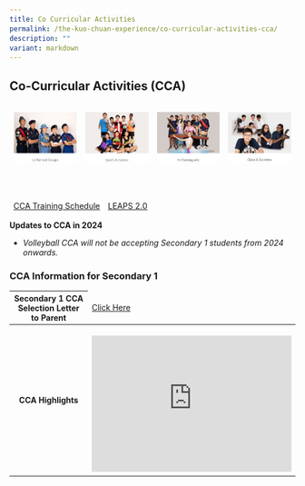 ```yaml
---
title: Co Curricular Activities
permalink: /the-kuo-chuan-experience/co-curricular-activities-cca/
description: ""
variant: markdown
---
```

## Co-Curricular Activities (CCA)



<table>
<thead>
  <tr>
    <td><p><a href="https://staging.d38b8pvh8spt44.amplifyapp.com/the-kuo-chuan-experience/co-curricular-activities-cca/uniformed-groups/boys-brigade/">
<img src="/images/The%20Kuo%20Chuan%20Experience/CCA/Uniformed%20Groups.jpg" style="width:120%">
</a></p>
</td>
    <td><p><a href="https://staging.d38b8pvh8spt44.amplifyapp.com/the-kuo-chuan-experience/co-curricular-activities-cca/sports-n-games/badminton/">
<img src="/images/The%20Kuo%20Chuan%20Experience/CCA/Sports%20&amp;%20Games.jpg" style="width:120%">
</a></p>
</td>
    <td><p><a href="https://staging.d38b8pvh8spt44.amplifyapp.com/the-kuo-chuan-experience/co-curricular-activities-cca/performing-arts/symphonic-band/">
<img src="/images/The%20Kuo%20Chuan%20Experience/CCA/Performing%20Arts.jpg" style="width:120%">
</a></p>
</td>
    <td><p><a href="https://staging.d38b8pvh8spt44.amplifyapp.com/the-kuo-chuan-experience/co-curricular-activities-cca/clubs-n-societies/art-club/">
<img src="/images/The%20Kuo%20Chuan%20Experience/CCA/Clubs%20&amp;%20Societies.jpg" style="width:120%">
</a></p>
</td>
  </tr>
</thead>
</table>

<br>

<table>
<thead>
  <tr>
    <td><a href="/files/ccaschedule2023_23aug.pdf">CCA Training Schedule</a></td>
    <td><a href="/files/LEAPS2%20Grading%20System.pdf">LEAPS 2.0</a></td>
  </tr>
</thead>
</table>

**Updates to CCA in 2024**<br>
* *Volleyball CCA will not be accepting Secondary 1 students from 2024 onwards.*

### CCA Information for Secondary 1


<table>
<thead>
  <tr>
    <th>Secondary 1 CCA Selection Letter to Parent</th>
    <td><a href="/files/Parents_Sec1.pdf">Click Here</a></td>
  </tr>
</thead>
<tbody>

  <tr>
    <th>CCA Highlights</th>
		<td><br><b><iframe width="352" height="240" src="https://www.youtube.com/embed/ulk6sb1K6_A" title="TEAMKCP" frameborder="0" allow="accelerometer; autoplay; clipboard-write; encrypted-media; gyroscope; picture-in-picture; web-share" allowfullscreen=""></iframe></b></td>
  </tr>
</tbody>
</table>